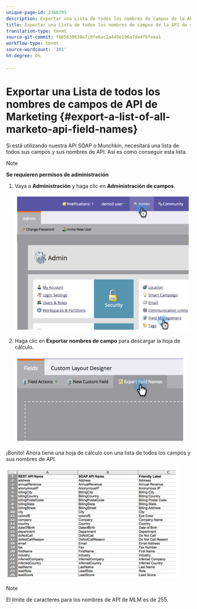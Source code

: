 ```yaml
---
unique-page-id: 2360295
description: Exportar una Lista de todos los nombres de campos de la API de marketing - Documentos de marketing - Documentación del producto
title: Exportar una Lista de todos los nombres de campos de la API de marketing
translation-type: tm+mt
source-git-commit: f865630638e7c0fe6ac2a449e196a7de4fbfeea1
workflow-type: tm+mt
source-wordcount: '101'
ht-degree: 0%

---
```



# Exportar una Lista de todos los nombres de campos de API de Marketing {#export-a-list-of-all-marketo-api-field-names}

Si está utilizando nuestra API SOAP o Munchkin, necesitará una lista de todos sus campos y sus nombres de API. Así es como conseguir esta lista.

>[!NOTE]
>
>**Se requieren permisos de administración**

1. Vaya a **Administración** y haga clic en **Administración de campos**.

   ![](assets/image2014-9-24-14-3a4-3a54.png)

1. Haga clic en **Exportar nombres de campo** para descargar la hoja de cálculo.

   ![](assets/image2014-9-24-14-3a5-3a6.png)

¡Bonito! Ahora tiene una hoja de cálculo con una lista de todos los campos y sus nombres de API.

![](assets/image2014-9-24-14-3a5-3a19.png)

>[!NOTE]
>
>El límite de caracteres para los nombres de API de MLM es de 255.
